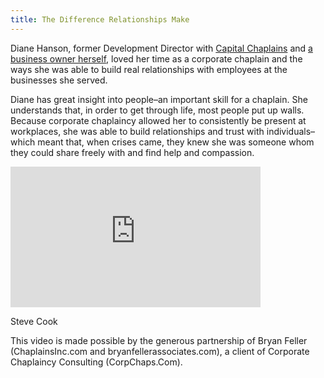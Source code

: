 ```yaml
---
title: The Difference Relationships Make
---
```

Diane Hanson, former Development Director with [Capital Chaplains](http://www.capchaps.org) and [a business owner herself](http://www.thinkinginsync.com), loved her time as a corporate chaplain and the ways she was able to build real relationships with employees at the businesses she served.

Diane has great insight into people&#8211;an important skill for a chaplain. She understands that, in order to get through life, most people put up walls. Because corporate chaplaincy allowed her to consistently be present at workplaces, she was able to build relationships and trust with individuals&#8211;which meant that, when crises came, they knew she was someone whom they could share freely with and find help and compassion.

<iframe src="http://player.vimeo.com/video/28416257?title=0&amp;byline=0&amp;portrait=0&amp;color=ffffff" frameborder="0" width="400" height="225"></iframe>

Steve Cook

This video is made possible by the generous partnership of Bryan Feller (ChaplainsInc.com and bryanfellerassociates.com), a client of Corporate Chaplaincy Consulting (CorpChaps.Com).
